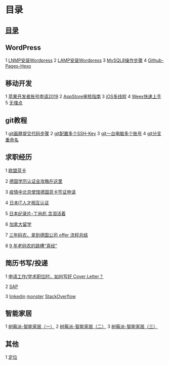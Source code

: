 # 目录

## [目录](./SUMMARY.md)
## WordPress

1 [LNMP安装Wordpress](https://github.com/wandou911/wiki/blob/master/WordPress/LNMP安装Wordpress.md) 2 [LAMP安装Wordpress](https://github.com/wandou911/wiki/blob/master/WordPress/CentOS7搭建WordPress.md) 3 [MySQL8操作步骤](https://github.com/wandou911/wiki/blob/master/WordPress/MySQL8操作步骤.md) 4 [Github-Pages-Hexo](https://github.com/wandou911/wiki/blob/master/WordPress/Github-Pages-Hexo.md)

## 移动开发

1 [苹果开发者账号申请2019](https://github.com/wandou911/wiki/blob/master/移动开发/苹果开发者账号申请2019.md) 2 [AppStore审核指南](https://github.com/wandou911/wiki/blob/master/移动开发/AppStore审核指南.md) 3 [iOS多线程](https://github.com/wandou911/wiki/blob/master/移动开发/iOS多线程.md) 4 [Weex快速上手](https://github.com/wandou911/wiki/blob/master/移动开发/Weex快速上手.md) 5 [无埋点](https://github.com/wandou911/wiki/blob/master/移动开发/无埋点.md)

## git教程

1 [git画屏提交代码步骤](https://github.com/wandou911/wiki/blob/master/git操作/git画屏提交代码步骤.md) 2 [git配置多个SSH-Key](https://github.com/wandou911/wiki/blob/master/git操作/git配置多个SSH-Key.md) 3 [git一台电脑多个账号](https://github.com/wandou911/wiki/blob/master/git操作/git一台电脑多个账号.md) 4 [git分支重命名](https://github.com/wandou911/wiki/blob/master/git操作/git分支重命名.md)

## 求职经历

1 [欧盟蓝卡](https://github.com/wandou911/wiki/blob/master/求职/欧盟蓝卡.md)

2 [德国学历认证全攻略在这里](https://zhuanlan.zhihu.com/p/88115166)

3 [疫情中北京使馆德国蓝卡签证申请](https://www.douban.com/group/topic/165629962/)

4 [日本IT人才相互认证](https://www.ipa.go.jp/jinzai/asia/kaigai/china.html)

5 [日本纪录片-丁尚彪 含泪活着](https://movie.douban.com/subject/2342568/)

6 [加拿大留学](https://github.com/wandou911/wiki/blob/master/求职/加拿大留学.md)

7 [三年码农，拿到德国公司 offer 流程总结](https://www.v2ex.com/t/287133#reply23)

8 [9 年老码农的跳槽“真经”](http://www.cocoachina.com:8080/programmer/20190919/53605.html)



## 简历书写/投递

1 [申请工作/学术职位时，如何写好 Cover Letter？](https://www.zhihu.com/question/20991744)

2 [SAP]( https://jobs.sap.com/search/?q=%23SAPsfsf&locationsearch=&locale=en_US)

3 [linkedin]() [monster]() [StackOverflow]()

## 智能家居

1 [树莓派-智能家居（一）](https://github.com/wandou911/wiki/blob/master/智能家居/树莓派-智能家居（一）.md) 2 [树莓派-智能家居（二）](https://github.com/wandou911/wiki/blob/master/智能家居/树莓派-智能家居（二）.md) 3 [树莓派-智能家居（三）](https://github.com/wandou911/wiki/blob/master/智能家居/树莓派-智能家居（三）.md)

## 其他

1 [定位](https://github.com/wandou911/wiki/blob/master/其他/定位找人.md)

